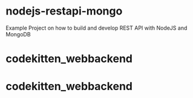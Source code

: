 # nodejs-restapi-mongo
Example Project on how to build and develop REST API with NodeJS and MongoDB
# codekitten_webbackend
# codekitten_webbackend

